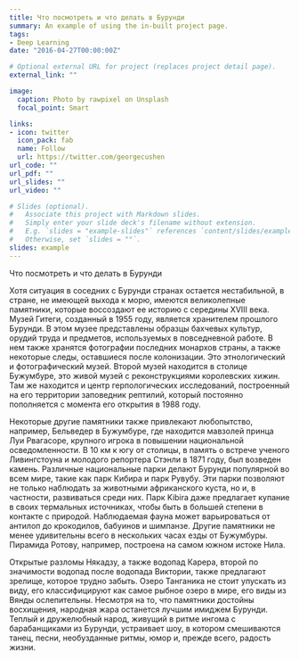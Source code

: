```yaml
---
title: Что посмотреть и что делать в Бурунди
summary: An example of using the in-built project page.
tags:
- Deep Learning
date: "2016-04-27T00:00:00Z"

# Optional external URL for project (replaces project detail page).
external_link: ""

image:
  caption: Photo by rawpixel on Unsplash
  focal_point: Smart

links:
- icon: twitter
  icon_pack: fab
  name: Follow
  url: https://twitter.com/georgecushen
url_code: ""
url_pdf: ""
url_slides: ""
url_video: ""

# Slides (optional).
#   Associate this project with Markdown slides.
#   Simply enter your slide deck's filename without extension.
#   E.g. `slides = "example-slides"` references `content/slides/example-slides.md`.
#   Otherwise, set `slides = ""`.
slides: example
---
```


Что посмотреть и что делать в Бурунди

Хотя ситуация в соседних с Бурунди странах остается нестабильной, в стране, не имеющей выхода к морю, имеются великолепные памятники, которые воссоздают ее историю с середины XVIII века. Музей Гитеги, созданный в 1955 году, является хранителем прошлого Бурунди. В этом музее представлены образцы бахчевых культур, орудий труда и предметов, используемых в повседневной работе. В нем также хранятся фотографии последних монархов страны, а также некоторые следы, оставшиеся после колонизации. Это этнологический и фотографический музей. Второй музей находится в столице Бужумбуре, это живой музей с реконструкциями королевских хижин. Там же находится и центр герпологических исследований, построенный на его территории заповедник рептилий, который постоянно пополняется с момента его открытия в 1988 году.

Некоторые другие памятники также привлекают любопытство, например, Бельведер в Бужумбуре, где находится мавзолей принца Луи Рвагасоре, крупного игрока в повышении национальной осведомленности. В 10 км к югу от столицы, в память о встрече ученого Ливингстоуна и молодого репортера Стэнли в 1871 году, был возведен камень. Различные национальные парки делают Бурунди популярной во всем мире, такие как парк Кибира и парк Рувубу. Эти парки позволяют не только наблюдать за животными африканского куста, но и, в частности, развиваться среди них. Парк Kibira даже предлагает купание в своих термальных источниках, чтобы быть в большей степени в контакте с природой. Наблюдаемая фауна может варьироваться от антилоп до крокодилов, бабуинов и шимпанзе. Другие памятники не менее удивительны всего в нескольких часах езды от Бужумбуры. Пирамида Ротову, например, построена на самом южном истоке Нила.

Открытые разломы Някадзу, а также водопад Карера, второй по значимости водопад после водопада Виктории, также предлагают зрелище, которое трудно забыть. Озеро Танганика не стоит упускать из виду, его классифицируют как самое рыбное озеро в мире, его виды из Вянды ослепительны. Несмотря на то, что памятники достойны восхищения, народная жара останется лучшим имиджем Бурунди. Теплый и дружелюбный народ, живущий в ритме ингома с барабанщиками из Бурунди, устраивает шоу, в котором смешиваются танец, песни, необузданные ритмы, юмор и, прежде всего, радость жизни.